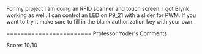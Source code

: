 
For my project I am doing an RFID scanner and touch screen.
I got Blynk working as well. I can control an LED on P9_21 with a slider for PWM.
If you want to try it make sure to fill in the blank authorization key with your own.

========================
Professor Yoder's Comments

Score:  10/10